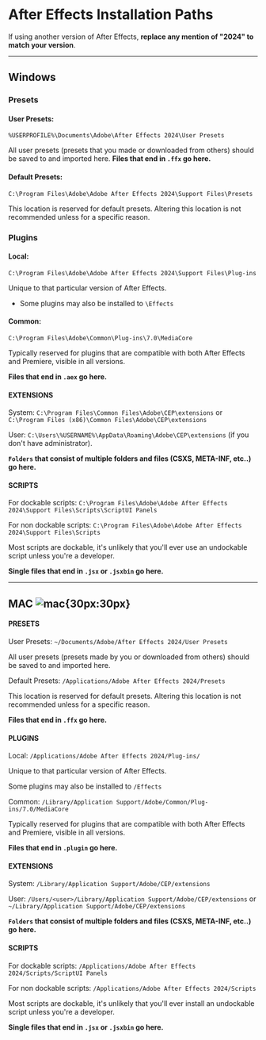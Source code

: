 # After Effects Installation Paths

If using another version of After Effects, **replace any mention of "2024" to match your version**.
***

## Windows
### Presets
#### **User Presets:**
```
%USERPROFILE%\Documents\Adobe\After Effects 2024\User Presets
```
All user presets (presets that you made or downloaded from others) should be saved to and imported here.
**Files that end in `.ffx` go here.**

#### **Default Presets:**
```
C:\Program Files\Adobe\Adobe After Effects 2024\Support Files\Presets
```
This location is reserved for default presets. Altering this location is not recommended unless for a specific reason.

### Plugins
#### Local:
```
C:\Program Files\Adobe\Adobe After Effects 2024\Support Files\Plug-ins
``` 
Unique to that particular version of After Effects.  
- Some plugins may also be installed to `\Effects`

#### Common:
```
C:\Program Files\Adobe\Common\Plug-ins\7.0\MediaCore
``` 

Typically reserved for plugins that are compatible with both After Effects and Premiere, visible in all versions.

**Files that end in `.aex` go here.**

#### EXTENSIONS

System: `C:\Program Files\Common Files\Adobe\CEP\extensions` or `C:\Program Files (x86)\Common Files\Adobe\CEP\extensions`

User: `C:\Users\%USERNAME%\AppData\Roaming\Adobe\CEP\extensions` (if you don't have administrator).

**`Folders` that consist of multiple folders and files (CSXS, META-INF, etc..) go here.**


#### SCRIPTS

For dockable scripts: `C:\Program Files\Adobe\Adobe After Effects 2024\Support Files\Scripts\ScriptUI Panels`

For non dockable scripts: `C:\Program Files\Adobe\Adobe After Effects 2024\Support Files\Scripts` 

Most scripts are dockable, it's unlikely that you'll ever use an undockable script unless you're a developer.

**Single files that end in `.jsx` or `.jsxbin` go here.**
***

## MAC ![mac](https://images-ext-1.discordapp.net/external/k1qVZ6httHDMA9HNAuw0aEzrc8Co8qFUgCEF8cFlkUg/%3Fsize%3D512/https/cdn.discordapp.com/emojis/1209289808384626718){30px:30px}

#### PRESETS

User Presets: `~/Documents/Adobe/After Effects 2024/User Presets` 

All user presets (presets made by you or downloaded from others) should be saved to and imported here.

Default Presets: `/Applications/Adobe After Effects 2024/Presets`

This location is reserved for default presets. Altering this location is not recommended unless for a specific reason.

**Files that end in `.ffx` go here.**

#### PLUGINS
 
Local: `/Applications/Adobe After Effects 2024/Plug-ins/`

Unique to that particular version of After Effects. 

Some plugins may also be installed to `/Effects`

Common: `/Library/Application Support/Adobe/Common/Plug-ins/7.0/MediaCore`

Typically reserved for plugins that are compatible with both After Effects and Premiere, visible in all versions.

**Files that end in `.plugin` go here.**

#### EXTENSIONS 

System: `/Library/Application Support/Adobe/CEP/extensions`

User: `/Users/<user>/Library/Application Support/Adobe/CEP/extensions` or `~/Library/Application Support/Adobe/CEP/extensions`

**`Folders` that consist of multiple folders and files (CSXS, META-INF, etc..) go here.**

#### SCRIPTS

For dockable scripts: `/Applications/Adobe After Effects 2024/Scripts/ScriptUI Panels`

For non dockable scripts: `/Applications/Adobe After Effects 2024/Scripts`

Most scripts are dockable, it's unlikely that you'll ever install an undockable script unless you're a developer.

**Single files that end in `.jsx` or `.jsxbin` go here.**